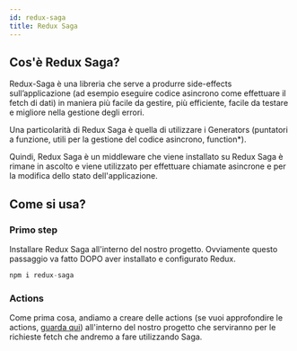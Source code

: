 ```yaml
---
id: redux-saga
title: Redux Saga
---
```


## Cos'è Redux Saga?

Redux-Saga è una libreria che serve a produrre side-effects sull’applicazione (ad esempio eseguire codice asincrono come effettuare il fetch di dati) in maniera più facile da gestire, più efficiente, facile da testare e migliore nella gestione degli errori.

Una particolarità di Redux Saga è quella di utilizzare i Generators (puntatori a funzione, utili per la gestione del codice asincrono, function\*).

Quindi, Redux Saga è un middleware che viene installato su Redux Saga è rimane in ascolto e viene utilizzato per effettuare chiamate asincrone e per la modifica dello stato dell'applicazione.

## Come si usa?

### Primo step

Installare Redux Saga all'interno del nostro progetto.
Ovviamente questo passaggio va fatto DOPO aver installato e configurato Redux.

```js
npm i redux-saga
```

### Actions

Come prima cosa, andiamo a creare delle actions (se vuoi approfondire le actions, <a href="https://danielecarta-docs.netlify.app/docs/redux#action">guarda qui</a>) all'interno del nostro progetto che serviranno per le richieste fetch che andremo a fare utilizzando Saga.

```js

```
